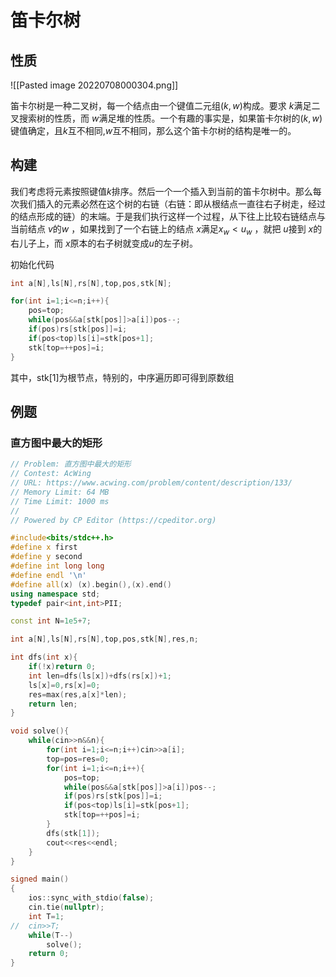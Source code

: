 # 笛卡尔树

## 性质

![[Pasted image 20220708000304.png]]


笛卡尔树是一种二叉树，每一个结点由一个键值二元组$(k,w)$构成。要求 $k$满足二叉搜索树的性质，而 $w$满足堆的性质。一个有趣的事实是，如果笛卡尔树的$(k,w)$键值确定，且$k$互不相同,$w$互不相同，那么这个笛卡尔树的结构是唯一的。

## 构建

我们考虑将元素按照键值$k$排序。然后一个一个插入到当前的笛卡尔树中。那么每次我们插入的元素必然在这个树的右链（右链：即从根结点一直往右子树走，经过的结点形成的链）的末端。于是我们执行这样一个过程，从下往上比较右链结点与当前结点 $v$的$w$ ，如果找到了一个右链上的结点 $x$满足$x_w<u_w$ ，就把 $u$接到 $x$的右儿子上，而 $x$原本的右子树就变成$u$的左子树。

初始化代码
```cpp
int a[N],ls[N],rs[N],top,pos,stk[N];

for(int i=1;i<=n;i++){
	pos=top;
	while(pos&&a[stk[pos]]>a[i])pos--;
	if(pos)rs[stk[pos]]=i;
	if(pos<top)ls[i]=stk[pos+1];
	stk[top=++pos]=i;
}
```

其中，stk[1]为根节点，特别的，中序遍历即可得到原数组

## 例题
###  直方图中最大的矩形

```cpp
// Problem: 直方图中最大的矩形
// Contest: AcWing
// URL: https://www.acwing.com/problem/content/description/133/
// Memory Limit: 64 MB
// Time Limit: 1000 ms
// 
// Powered by CP Editor (https://cpeditor.org)

#include<bits/stdc++.h>
#define x first
#define y second
#define int long long 
#define endl '\n'
#define all(x) (x).begin(),(x).end()
using namespace std;
typedef pair<int,int>PII;

const int N=1e5+7;

int a[N],ls[N],rs[N],top,pos,stk[N],res,n;

int dfs(int x){
	if(!x)return 0;
	int len=dfs(ls[x])+dfs(rs[x])+1;
	ls[x]=0,rs[x]=0;
	res=max(res,a[x]*len);
	return len;
}

void solve(){
	while(cin>>n&&n){
		for(int i=1;i<=n;i++)cin>>a[i];
		top=pos=res=0;
		for(int i=1;i<=n;i++){
			pos=top;
			while(pos&&a[stk[pos]]>a[i])pos--;
			if(pos)rs[stk[pos]]=i;
			if(pos<top)ls[i]=stk[pos+1];
			stk[top=++pos]=i;
		}
		dfs(stk[1]);
		cout<<res<<endl;
	}
}

signed main()
{
	ios::sync_with_stdio(false);
    cin.tie(nullptr);
	int T=1;
//	cin>>T;
	while(T--)
		solve();
	return 0;
}
```